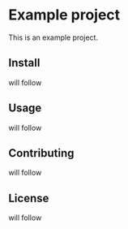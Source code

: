 # Example project 

This is an example project. 

## Install
will follow

## Usage
will follow

## Contributing
will follow

## License 
will follow
